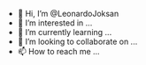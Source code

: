 - 👋 Hi, I’m @LeonardoJoksan
- 👀 I’m interested in ...
- 🌱 I’m currently learning ...
- 💞️ I’m looking to collaborate on ...
- 📫 How to reach me ...

<!---
LeonardoJoksan/LeonardoJoksan is a ✨ special ✨ repository because its `README.md` (this file) appears on your GitHub profile.
You can click the Preview link to take a look at your changes.
--->
